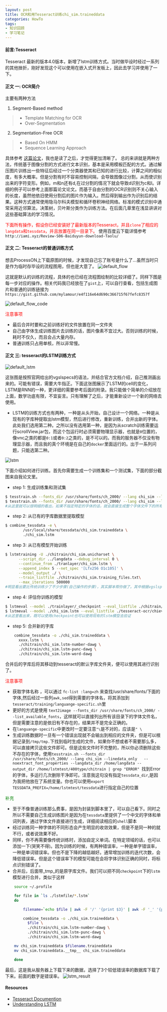 ```yaml
---
layout: post
title: OCR和用Tesseract训练chi_sim.traineddata
categories: HowTo
tags:     
- 知识回顾 
- 学习笔记
---
```


#### 前言:Tesseract
Tesseract 最新的版本4.0版本，新增了lstm训练方式。当时做毕设时经过一系列的其他挫折，刚好发现这个可以使用在嵌入式开发板上，因此去学习并使用了一下。

#### 正文 一: OCR简介
主要有两种方法

1. Segment-Based method
> * Template Matching for OCR
> * Over-Segmentation

2. Segmentation-Free OCR
> * Based On HMM
> * Sequence Learning Approach

具体参考 [这篇论文](https://kluedo.ub.uni-kl.de/files/4353/PhD_Thesis_Ul-Hasan.pdf)，我也是读了之后，才觉得更加清晰了。
总的来讲就是两种方法，传统基于图像分割的方式进行文本识别，基本是采用模板匹配的方式。通过解压图片训练出一些特征后经过一个分类器使其和已知的进行比较，计算之间的相似度，有多大概率。但是分割有时不容易控制间隔，会导致图像过分割，从而使识别出来的字符变形。例如，m和n还有d,在过分割的情况下就会导致d识别为c和l。详细的例子可以参考上面那篇论文论文。而基于自由分割的OCR识别则不关心输入的长度，虽然他依旧使用分割后的图片作为输入。然后得到输出作为识别后的结果。这种方式通常使用隐马尔科夫模型和循环卷积神经网络。标准的模式识别中通常采用近邻算法，决策树，贝叶斯分类作为训练方法。在后面几章里在浅显讲讲对这些基础算法的学习情况。

<font color="red">下面所有操作，假设你已经安装好了最新版本的Tesseract，并且`clone`了相应的`langdata`和`tessdata`，并且放置在同一目录下。</font>
使用百度云下载详情参考`http://iami.xyz/Review-S06-Baiduyun-download-Taolu/`

#### 正文 二: Tesseract的普通训练方式
想去ProcessON上下载原图的时候，才发现自己忘了账号是什么了...虽然当时只是作为临时存毕设的流程图用，但也是大意了。
![default_flow](/images//Tesseract/common_01.png)

这就是默认的训练的流程，具体的也已经在流程图绘制的比较详细了。同样下图是每一步对应的操作。相关代码我已经放在了`gist`上，可以自行查看，包括生成图片和普通的训练链接为`https://gist.github.com/mylamour/e4f116e64d690c366715f67fefc8357f`

![default_flow_code](/images//Tesseract/common_02.png)


<font color="red"> 注意事项 </font>

* 最后合并时要和之前训练好的文件放置在同一文件夹 
* 自己由字体生成训练图片去训练的话，图片像素不宜过大。否则训练的时候，耗时不仅久，而且会占大量内存。
* 普通训练只占用单核，所以非常慢。

#### 正文 三: tesseract的LSTM训练方式

![default_lstm](/images//Tesseract/default_lstm.png)

这张图是按照官网给出的vgslspecs的语法，并结合官方文档介绍，自己推测画出来的。可能有错误，需要大牛指正。下面这张图展示了LSTM的cell的变化，LSTM是RNN的一种，更详细的需要参考后面的附录。我只能做个简单的介绍放在上面，数学功底有限，不宜妄言。只有理解了之后，才能重新设计一个新的网络去使用。

* LSTM的训练方式也有两种，一种是从头开始，自己设计一个网络。一种是从现有的字库种提取出lstm模型，然后进行修改，重新训练，合并出新的字体。此处我们选用第二种。之所以没有选用第一种，是因为从scratch训练需要运行scrollView.jar包，而这个包运行时必须需要物理显示器，也就是`0`位置的，像vnc之类的都是`0:1`或者`0:2`之类的，是不可以的。而我的服务器不仅没有物理显示器，而且我的真个环境是在自己的`docker`里面运行的。出于一系列问题，只能选第二种。

![lstm](/images//Tesseract/lstm_01.gif)

下面介绍如何进行训练。首先你需要生成一个训练集和一个测试集，下面的部分截图来自我论文里。

* step 1: 生成训练集和测试集
```bash
$ tesstrain.sh --fonts_dir /usr/share/fonts/ch_2000/ --lang chi_sim --linedata_only   --noextract_font_properties --langdata_dir /home/langdata   --tessdata_dir ./tessdata --output_dir /home/lstmtest/400type/chitrain
$ tesstrain.sh --fonts_dir /usr/share/fonts/ch_2000/ --lang chi_sim --linedata_only   --noextract_font_properties --langdata_dir /home/langdata   --tessdata_dir ./tessdata --font-list "STXinwei" --output_dir /home/lstmtest/400type/chitrain
#从这里就可以很明细的看出，如果不指定特定的字体的话，就会直接生成整个字体文件下的所有字体。
```

*  step 2: 从已有的字库数据里提取模型
```bash
$ combine_tessdata -e \
		/usr/local/share/tessdata/chi_sim.traineddata \
		./chi_sim.lstm
```

* step 3: 从已有模型开始训练
```bash
$ lstmtraining -U ./chitrain/chi_sim.unicharset \
	  --script_dir ../langdata --debug_interval 0 \
	  --continue_from ./tranlayer/chi_sim.lstm \
	  --append_index 5 --net_spec '[Lfx256 O1c105]' \
	  --model_output ./ \
	  --train_listfile ./chitrain/chi_sim.training_files.txt\
	  --max_iterations 500000
#明显看出要比传统训练少了不少步骤(自己操作的步骤)，其实脚本帮你做了。其中根据vgslspec语法，你可以修改网络层。训练的时候，会自动保存许多不同错误率的lstm文件，然后留待下一步选择一个合并就行了。
```

* step 4: 评估你训练的模型
```bash
$ lstmeval --model ./trainlayer/_checkpoint --eval_listfile ./chitrain/chi_sim.training_files.txt  
$ lstmeval --model ./chi_sim.lstm --eval_listfile ./tesseract-ocr/chieval/chi_sim.training_files.txt
#从这里看出来，既可以使用checkpoint也可以使用现有的lstm模型去验证
```

* step 5: 合并新的字库
```bash
	combine_tessdata -o ./chi_sim.traineddata \
	  xxxx.lstm \
	  ./chitrain/chi_sim.lstm-number-dawg \
	  ./chitrain/chi_sim.lstm-punc-dawg \
	  ./chitrain/chi_sim.lstm-word-dawg
```

合并后的字库后将其移动到tesseract的默认字库文件夹，便可以使用其进行识别了。


<font color="red"> 注意事项 </font>

* 获取字体名称 ，可以通过 `fc-list :lang=zh` 来查找/usr/share/fonts/下面的字体,然后经过一些列`awk,sed`得到需要的字体名，将其添加到`tesseract/training/languange-specific.sh`里
* 更好的方式是使用 `text2image --fonts_dir /usr/share/fonts/ch_2000/ --list_available_fonts`，这样就可以直接列出所有该目录下的字体文件名，但是需要注意的是依旧有不存在的，结果并不是完全正确的。
* 在`languange-specific`中更改时一定要注意`"\`是不对的，应该是`" \`
* 生成训练数据时一旦有一个错误出现就不会输出到相应的文件夹，但是可以根据记录到`/tmp/tmp.`下找到临时生成的文件，如果你不想或者不需要那么多，可以直接拷贝这些文件即可。但是这些文件时不完整的，所以你必须删除这些不存在的字体，使用`tesstrain.sh --fonts_dir /usr/share/fonts/ch_2000/ --lang chi_sim --linedata_only   --noextract_font_properties --langdata_dir /home/langdata --output_dir /home/lstmtest/400type/chitrain | grep "ERROR"
`找到Error的字体，多运行几次删除干净即可。注意我这句没有指定`tessdata_dir`,是因为我把他放在了系统变量。你也可以使用`export TESSDATA_PREFIX=/home/lstmtest/tessdata`进行指定自己的位置

<font color="green"> 补充 </font>

* 至于不像普通训练那么费事，是因为封装到脚本里了，可以自己看下。同时之所以不需要自己生成训练图片是因为在`tessdata`里提供了一个中文的字体和单词列表，通过字体文件直接进行生成，详细阅读相应的`shell`脚本
* 经过训练同一种字体的不同形态会产生明显的收敛效果，但是不是同一种的就不行，或者说效果不好。
* 同样，你不再需要像传统训练时，添加自定义单词。在特定领域的话，也可以添加一下(哭笑不得)。因为训练的时候，有两种错误率，一种是单字错误率，一种是单词错误率。但也不是下降的越低越好。通常增加训练的迭代次数，会降低错误率。但是这个错误率下的模型可能在会将字体识别正确的同时，将标点识别错误了。
* 合并后，后面带_tmp_的是原字库文件。我们可以把不同`checkpoint`下的`lstm`模型进行合并，类似于这样

```bash
	source ~/.profile

	for file in `ls ./lstmfile/*.lstm` 
	do

		filename=`echo $file | awk -F '/' '{print $3}' | awk -F '_' '{print $1}'`

		combine_tessdata -o ./chi_sim.traineddata \
		  $file \
		  ./chitrain/chi_sim.lstm-number-dawg \
		  ./chitrain/chi_sim.lstm-punc-dawg \
		  ./chitrain/chi_sim.lstm-word-dawg

	mv chi_sim.traineddata $filename.traineddata
	mv chi_sim.traineddata.__tmp__ chi_sim.traineddata

	done
```

最后，这是我从服务器上下载下来的数据，选择了3个较低错误率的数据库下载了下来。前面的数字是错误率。
![lstm_result](/images//Tesseract/lstm_02.png)

#### Resources 
* [Tesseract Documention](https://github.com/tesseract-ocr/tesseract/wiki/Technical-Documentation)
* [Understanding LSTM ](http://colah.github.io/posts/2015-08-Understanding-LSTMs)